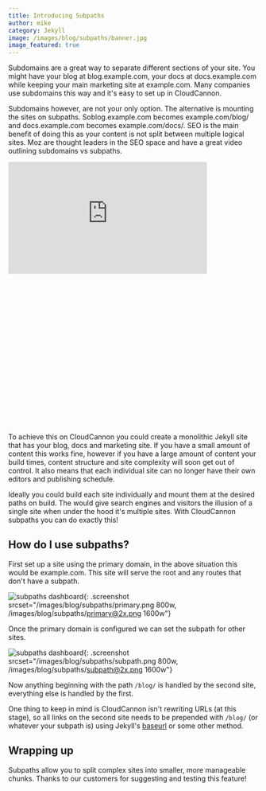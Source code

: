 ```yaml
---
title: Introducing Subpaths
author: mike
category: Jekyll
image: /images/blog/subpaths/banner.jpg
image_featured: true
---
```


Subdomains are a great way to separate different sections of your site. You might
have your blog at blog.example.com, your docs at docs.example.com while keeping
your main marketing site at example.com. Many companies use subdomains this way
and it's easy to set up in CloudCannon.

Subdomains however, are not your only option. The alternative is mounting
the sites on subpaths. Soblog.example.com becomes example.com/blog/ and
docs.example.com becomes example.com/docs/. SEO is the main benefit of doing this
as your content is not split between multiple logical sites. Moz are thought leaders
in the SEO space and have a great video outlining subdomains vs subpaths.

<div class="video-embed" style="padding-bottom:60.5%;"><iframe allowtransparency="true" title="Wistia video player" allowFullscreen frameborder="0" scrolling="no" class="wistia_embed" name="wistia_embed" src="https://fast.wistia.net/embed/iframe/6erzjiily8" width="400" height="225"></iframe></div>

To achieve this on CloudCannon you could create a monolithic Jekyll site that has
your blog, docs and marketing site. If you have a small amount of content this
 works fine, however if you have a large amount of content your build times,
 content structure and site complexity will soon get out of control. It also
means that each individual site can no longer have their own editors and publishing schedule.

Ideally you could build each site individually and mount them at the desired paths
on build. The would give search engines and visitors the illusion of a single site when
under the hood it's multiple sites. With CloudCannon subpaths you can do exactly this!

## How do I use subpaths?

First set up a site using the primary domain, in the above situation this would
be example.com. This site will serve the root and any routes that don't have a subpath.

![subpaths dashboard](/images/blog/subpaths/primary@2x.png){: .screenshot srcset="/images/blog/subpaths/primary.png 800w, /images/blog/subpaths/primary@2x.png 1600w"}

Once the primary domain is configured we can set the subpath for other sites.

![subpaths dashboard](/images/blog/subpaths/subpath@2x.png){: .screenshot srcset="/images/blog/subpaths/subpath.png 800w, /images/blog/subpaths/subpath@2x.png 1600w"}

Now anything beginning with the path `/blog/` is handled by the second site, everything
else is handled by the first.

One thing to keep in mind is CloudCannon isn't rewriting URLs (at this stage), so
all links on the second site needs to be prepended with `/blog/` (or whatever your subpath is) using Jekyll's
[baseurl](https://jekyllrb.com/docs/configuration/options/#serve-command-options) or some other method.

## Wrapping up

Subpaths allow you to split complex sites into smaller, more manageable chunks.
Thanks to our customers for suggesting and testing this feature!
